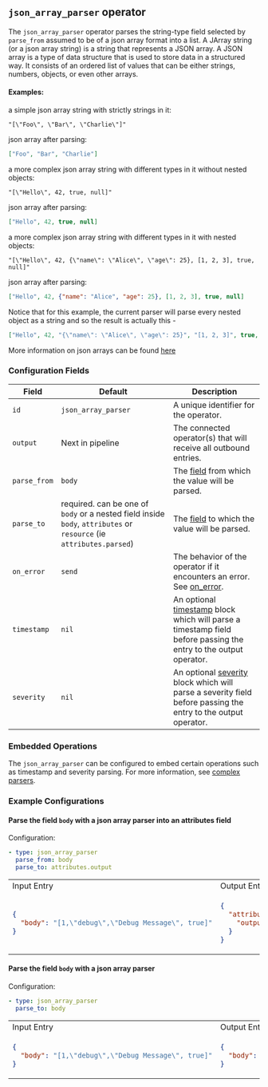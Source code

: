 ## `json_array_parser` operator

The `json_array_parser` operator parses the string-type field selected by `parse_from` assumed to be of a json array format into a list.
A JArray string (or a json array string) is a string that represents a JSON array. A JSON array is a type of data structure that is used to store data in a structured way. It consists of an ordered list of values that can be either strings, numbers, objects, or even other arrays.
#### Examples:
a simple json array string with strictly strings in it:
```
"[\"Foo\", \"Bar\", \"Charlie\"]"
```

json array after parsing:
```json
["Foo", "Bar", "Charlie"]
```

a more complex json array string with different types in it without nested objects:
```
"[\"Hello\", 42, true, null]"
```

json array after parsing:
```json
["Hello", 42, true, null]
```

a more complex json array string with different types in it with nested objects:
```
"[\"Hello\", 42, {\"name\": \"Alice\", \"age\": 25}, [1, 2, 3], true, null]"
```

json array after parsing:
```json
["Hello", 42, {"name": "Alice", "age": 25}, [1, 2, 3], true, null]
```

Notice that for this example, the current parser will parse every nested object as a string and so the result is actually this - 
```json
["Hello", 42, "{\"name\": \"Alice\", \"age\": 25}", "[1, 2, 3]", true, null]
```

More information on json arrays can be found [here](https://json-schema.org/understanding-json-schema/reference/array)


### Configuration Fields

| Field              | Default                                  | Description                                                                                                                                       |
|--------------------|------------------------------------------|---------------------------------------------------------------------------------------------------------------------------------------------------|
| `id`               | `json_array_parser`                             | A unique identifier for the operator.                                                                                                             |
| `output`           | Next in pipeline                         | The connected operator(s) that will receive all outbound entries.                                                                                 |
| `parse_from`       | `body`                                   | The [field](../types/field.md) from which the value will be parsed.                                                                               |
| `parse_to`         | required. can be one of `body` or a nested field inside `body`, `attributes` or `resource` (ie `attributes.parsed`)                           | The [field](../types/field.md) to which the value will be parsed.                                                                                 |
| `on_error`         | `send`                                   | The behavior of the operator if it encounters an error. See [on_error](../types/on_error.md).                                                     |
| `timestamp`        | `nil`                                    | An optional [timestamp](../types/timestamp.md) block which will parse a timestamp field before passing the entry to the output operator.          |
| `severity`         | `nil`                                    | An optional [severity](../types/severity.md) block which will parse a severity field before passing the entry to the output operator.             |

### Embedded Operations

The `json_array_parser` can be configured to embed certain operations such as timestamp and severity parsing. For more information, see [complex parsers](../types/parsers.md#complex-parsers).

### Example Configurations

#### Parse the field `body` with a json array parser into an attributes field 

Configuration:

```yaml
- type: json_array_parser
  parse_from: body
  parse_to: attributes.output
```

<table>
<tr><td> Input Entry </td> <td> Output Entry </td></tr>
<tr>
<td>

```json
{
  "body": "[1,\"debug\",\"Debug Message\", true]"
}
```

</td>
<td>

```json
{
  "attributes": {
    "output": [1, "debug", "Debug Message", true]
  }
}
```

</td>
</tr>
</table>

#### Parse the field `body` with a json array parser

Configuration:

```yaml
- type: json_array_parser
  parse_to: body
```

<table>
<tr><td> Input Entry </td> <td> Output Entry </td></tr>
<tr>
<td>

```json
{
  "body": "[1,\"debug\",\"Debug Message\", true]"
}
```

</td>
<td>

```json
{
  "body": [1, "debug", "Debug Message", true]
}
```

</td>
</tr>
</table>
